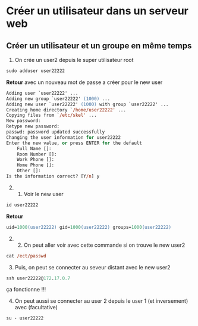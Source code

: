 # Créer un utilisateur dans un serveur web

## Créer un utilisateur et un groupe en même temps

1. On crée un user2 depuis le super utilisateur root
```ps
sudo adduser user22222
```
**Retour** avec un nouveau mot de passe a créer pour le new user 
```ps
Adding user `user22222' ...
Adding new group `user22222' (1000) ...
Adding new user `user22222' (1000) with group `user22222' ...
Creating home directory `/home/user22222' ...
Copying files from `/etc/skel' ...
New password: 
Retype new password: 
passwd: password updated successfully
Changing the user information for user22222
Enter the new value, or press ENTER for the default
	Full Name []: 
	Room Number []: 
	Work Phone []: 
	Home Phone []: 
	Other []: 
Is the information correct? [Y/n] y
```

2. 1. Voir le new user 
```ps
id user22222
```
**Retour**
```ps
uid=1000(user22222) gid=1000(user22222) groups=1000(user22222)
```
2. 2. On peut aller voir avec cette commande si on trouve le new user2
```ps
cat /ect/passwd
```

3. Puis, on peut se connecter au seveur distant avec le new user2
 ```ps
ssh user22222@172.17.0.7
```

ça fonctionne !!!

4. On peut aussi se connecter au user 2 depuis le user 1 (et inversement) avec (facultative)
 ```ps
su - user22222
```